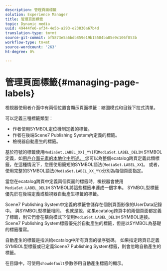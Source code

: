 ```yaml
---
description: 管理頁面標籤
solution: Experience Manager
title: 管理頁面標籤
topic: Dynamic media
uuid: 49444fe6-ef34-4e5b-a293-e23830a67b4d
translation-type: tm+mt
source-git-commit: bf5873e5a6bdb859e19b15584ba85e9c106f853b
workflow-type: tm+mt
source-wordcount: '263'
ht-degree: 0%

---
```



# 管理頁面標籤{#managing-page-labels}

檢視器使用者介面中有兩個位置會顯示頁面標籤：縮圖模式和目錄下拉式清單。

可以定義三種標籤類型：

* 作者使用SYMBOL定位機制定義的標籤。
* 作者在後端Scene7 Publishing System內定義的標籤。
* 檢視器自動產生的標籤。

基於符號的標籤使用`MediaSet.LABEL_XX[_YY]`和`MediaSet.LABEL_DELIM` SYMBOL定義，如[用戶介面元素的本地化中所述。 ](../../c-html5-s7-aem-asset-viewers/c-html5-20-ecatalog-viewer-about/c-html5-20-ecatalog-viewer-localization.md#concept-cbfc39344c494eb7b9f6a272cff0cc74)您可以為整個ecatalog跨頁定義此類標籤，在這種情況下，您應使用簡短的SYMBOL語法(`MediaSet.LABEL_XX`)。 或者，使用完整的SYMBOL語法(`MediaSet.LABEL_XX_YY`)分別為每個頁面指定。

當您在ecatalog跨頁中定義兩個頁面的標籤時，檢視器會使用`MediaSet.LABEL_DELIM` SYMBOL將這些標籤串連成一個字串。 SYMBOL型標籤優先於在後端定義或檢視器自動產生標籤的標籤。

Scene7 Publishing System中定義的標籤會儲存在個別頁面影像的UserData記錄中。 與SYMBOL型標籤相同。 也就是說，如果ecatalog跨頁中的兩個頁面都定義了標籤，則它們會在橫向模式下使用`MediaSet.LABEL_DELIM` SYMBOL連接。 Scene7 Publishing System標籤優先於自動產生的標籤，但是以SYMBOL為基礎的標籤覆寫。

自動產生的標籤是指派給ecatalog中所有頁面的循序號碼。 如果指定跨頁已定義SYMBOL型標籤或已定義Scene7 Publishing System標籤，則會忽略自動產生的標籤。

在目錄中，可使用`showdefault`參數停用自動產生標籤的顯示。
